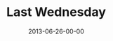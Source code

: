 ---
layout: message
category: message
series: "How to Build People"
title: "Last Wednesday"
date: 2013-06-26-00-00
message_id: 796
description: "Last Wednesday 6.26"
video: "http://s3.amazonaws.com/crossroads-media/messages/video/062613-LW.mp4"
video-duration: "54:57"
yt-embed-url: "//www.youtube.com/embed/yfaCi6N3jLE"
video-image: "http://s3.amazonaws.com/crossroads-media/images/062613-LW-still.jpg"
sc-permalink-url: "http://soundcloud.com/crdschurch/last-wednesday-6-26"
audio: "http://s3.amazonaws.com/crossroads-media/messages/audio/062613-LW.mp3"
audio-duration: "54:50"
tag: 
 - last-wednesday
explicit: false
---